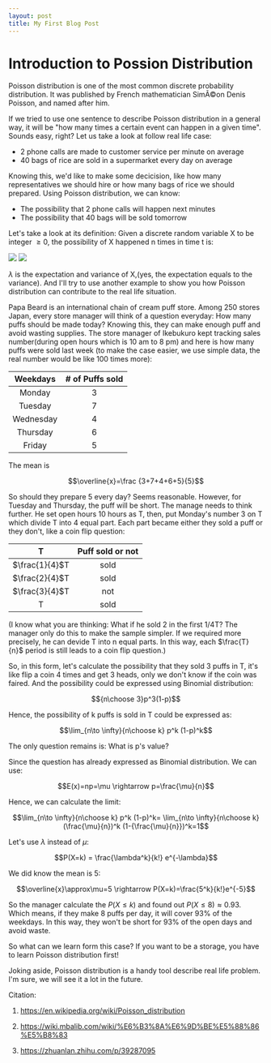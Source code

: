 ```yaml
---
layout: post
title: My First Blog Post
---
```


# Introduction to Possion Distribution

Poisson distribution is one of the most common discrete probability distribution. It was published by French mathematician SimÃ©on Denis Poisson, and named after him.  

If we tried to use one sentence to describe Poisson distribution in a general way, it will be "how many times a certain event can happen in a given time". Sounds easy, right? Let us take a look at follow real life case:

* 2 phone calls are made to customer service per minute on average
* 40 bags of rice are sold in a supermarket every day on average

Knowing this, we'd like to make some decicision, like how many representatives we should hire or how many bags of rice we should prepared. Using Poisson distribution, we can know:

* The possibility that 2 phone calls will happen next minutes
* The possibility that 40 bags will be sold tomorrow

Let's take a look at its definition: 
Given a discrete random variable X to be integer $\ge0$,  the possibility of X happened n times in time t is:

<img src="http://chart.googleapis.com/chart?cht=tx&chl= \frac{(\lambda t)^n e^{-\lambda t}}{n!}" style="border:none;">

<img src="http://www.forkosh.com/mathtex.cgi? \frac{(\lambda t)^n e^{-\lambda t}}{n!}">

$\lambda$ is the expectation and variance of X,(yes, the expectation equals to the variance). And I'll try to use another example to show you how Poisson distribution can contribute to the real life situation.

Papa Beard is an international chain of cream puff store.  Among 250 stores Japan, every store manager will think of a question everyday: How many puffs should be made today? Knowing this, they can make enough puff and avoid wasting supplies. The store manager of Ikebukuro kept tracking sales number(during open hours which is 10 am to 8 pm)  and here is how many puffs were sold last week (to make the case easier, we use simple data, the real number would be like 100 times more):

| Weekdays | # of Puffs sold |
|:----------:|:-----------------:|
| Monday   |       3         |
| Tuesday  |       7         |
| Wednesday|       4         |
| Thursday |       6         |
| Friday   |       5         |


The mean is 

$$\overline{x}=\frac {3+7+4+6+5}{5}$$

So should they prepare 5 every day? Seems reasonable. However, for Tuesday and Thursday, the puff will be short.  The manage needs to think further. He set open hours 10 hours as T, then, put Monday's number 3 on T which divide T into 4 equal part. Each part became either they sold a puff or they don't, like a coin flip question:

|   T   | Puff sold or not |
|:-------:|:------------------:|
| $\frac{1}{4}$T  |      sold        |
| $\frac{2}{4}$T  |      sold        |
| $\frac{3}{4}$T  |       not        |
|   T   |      sold        |

(I know what you are thinking: What if he sold 2 in the first 1/4T? The manager only do this to make the sample simpler. If we required more precisely, he can devide T into n equal parts. In this way, each $\frac{T}{n}$ period is still leads to a coin flip question.) 

So, in this form, let's calculate the possibility that they sold 3 puffs in T, it's like flip a coin 4 times and get 3 heads, only we don't know if the coin was faired. And the possibility could be expressed using Binomial distribution:

$${n\choose 3}p^3(1-p)$$

Hence, the possibility of k puffs is sold in T could be expressed as:

$$\lim_{n\to \infty}{n\choose k} p^k (1-p)^k$$ 

The only question remains is: What is p's value? 

Since the question has already expressed as Binomial distribution. We can use:

$$E(x)=np=\mu \rightarrow  p=\frac{\mu}{n}$$

Hence, we can calculate the limit:

$$\lim_{n\to \infty}{n\choose k} p^k (1-p)^k= \lim_{n\to \infty}{n\choose k} (\frac{\mu}{n})^k (1-{\frac{\mu}{n}})^k=1$$

Let's use $\lambda$ instead of $\mu$:

$$P(X=k) = \frac{\lambda^k}{k!} e^{-\lambda}$$

We did know the mean is 5:

$$\overline{x}\approx\mu=5 \rightarrow P(X=k)=\frac{5^k}{k!}e^{-5}$$

So the manager calculate the $P(X\le k)$ and found out $P(X\le 8)\approx0.93$. Which means, if they make 8 puffs per day, it will cover 93% of the weekdays. In this way, they won't be short for 93% of the open days and avoid waste.

So what can we learn form this case? If you want to be a storage, you have to learn Poisson distribution first!

Joking aside, Poisson distribution is a handy tool describe real life problem. I'm sure, we will see it a lot in the future.


Citation:
1. https://en.wikipedia.org/wiki/Poisson_distribution

2. https://wiki.mbalib.com/wiki/%E6%B3%8A%E6%9D%BE%E5%88%86%E5%B8%83

3. https://zhuanlan.zhihu.com/p/39287095
